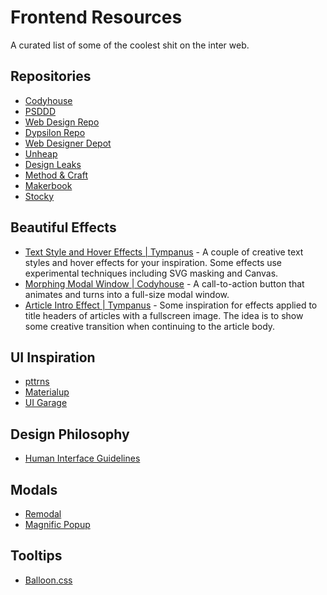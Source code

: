 # Frontend Resources
A curated list of some of the coolest shit on the inter web.

## Repositories
- [Codyhouse](http://codyhouse.co)
- [PSDDD](http://psddd.co)
- [Web Design Repo](http://www.webdesignrepo.com)
- [Dypsilon Repo](https://github.com/dypsilon/frontend-dev-bookmarks)
- [Web Designer Depot](http://www.webdesignerdepot.com/)
- [Unheap](http://www.unheap.com/)
- [Design Leaks](http://designleaks.net/)
- [Method & Craft](http://methodandcraft.com/)
- [Makerbook](http://makerbook.net/)
- [Stocky](http://stocky.pro/)

## Beautiful Effects
- [Text Style and Hover Effects | Tympanus](http://tympanus.net/codrops/2015/05/13/inspiration-for-text-styles-and-hover-effects/) - A couple of creative text styles and hover effects for your inspiration. Some effects use experimental techniques including SVG masking and Canvas.
- [Morphing Modal Window | Codyhouse](http://codyhouse.co/gem/morphing-modal-window/) - A call-to-action button that animates and turns into a full-size modal window.
- [Article Intro Effect | Tympanus](http://tympanus.net/codrops/2014/05/22/inspiration-for-article-intro-effects/) - Some inspiration for effects applied to title headers of articles with a fullscreen image. The idea is to show some creative transition when continuing to the article body.

## UI Inspiration
- [pttrns](http://pttrns.com)
- [Materialup](http://www.materialup.com)
- [UI Garage](http://uigarage.net/)

## Design Philosophy
- [Human Interface Guidelines](http://humaninterfaceguidelines.tumblr.com)

## Modals
- [Remodal](https://github.com/VodkaBears/Remodal)
- [Magnific Popup](http://dimsemenov.com/plugins/magnific-popup/)

## Tooltips
- [Balloon.css](http://kazzkiq.github.io/balloon.css/)
